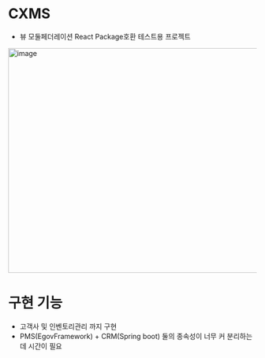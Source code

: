 # CXMS
- 뷰 모둘페더레이션 React Package호환 테스트용 프로젝트

<img width="1134" height="456" alt="image" src="https://github.com/user-attachments/assets/955ab469-c50c-4d57-8d5d-795fe66d8e37" />

# 구현 기능
- 고객사 및 인벤토리관리 까지 구현
- PMS(EgovFramework) + CRM(Spring boot) 둘의 종속성이 너무 커 분리하는데 시간이 필요 
